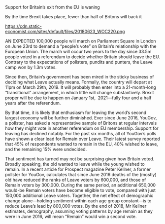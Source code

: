 Support for Britain’s exit from the EU is waning

By the time Brexit takes place, fewer than half of Britons will back it

https://cdn.static-economist.com/sites/default/files/20180623_WOC220.png

AN EXPECTED 100,000 people will march on Parliament Square in London on June 23rd to demand a “people’s vote” on Britain’s relationship with the European Union. The march will occur two years to the day since 33.5m people voted in a referendum to decide whether Britain should leave the EU. Contrary to the expectations of pollsters, pundits and punters, the Leave camp won by 1.3m votes. 

Since then, Britain’s government has been mired in the sticky business of deciding what Leave actually means. Formally, the country will depart at 11pm on March 29th, 2019. It will probably then enter into a 21-month-long “transitional” arrangement, in which little will change substantively. Brexit proper will be due to happen on January 1st,  2021—fully four and a half years after the referendum. 

By that time, it is likely that enthusiasm for leaving the world’s second largest economy will be further diminished. Ever since June 2016, YouGov, a pollster, has asked a representative sample of Britons at regular intervals how they might vote in another referendum on EU membership. Support for leaving has declined notably. For the past six months, all of YouGov’s polls have shown a clear lead for Remain over Leave. Their latest survey reported that 45% of respondents wanted to remain in the EU, 40% wished to leave, and the remaining 15% were undecided. 

That sentiment has turned may not be surprising given how Britain voted. Broadly speaking, the old wanted to leave while the young wished to remain. In a recent article for Prospect magazine Peter Kellner, a former pollster for YouGov, calculates that since June 2016 deaths of the (mostly) old have reduced the ranks of Leave voters by 600,000, and those of Remain voters by 300,000. During the same period, an additional 650,000 would-be Remain voters have become eligible to vote, compared with just 150,000 additional Leave voters. Together, the net effect of demographic change alone—holding sentiment within each age group constant—is to reduce Leave’s lead by 800,000 votes. By the end of 2018, Mr Kellner estimates, demography, assuming voting patterns by age remain as they were in June 2016, will mean “Remain” would win a second vote.